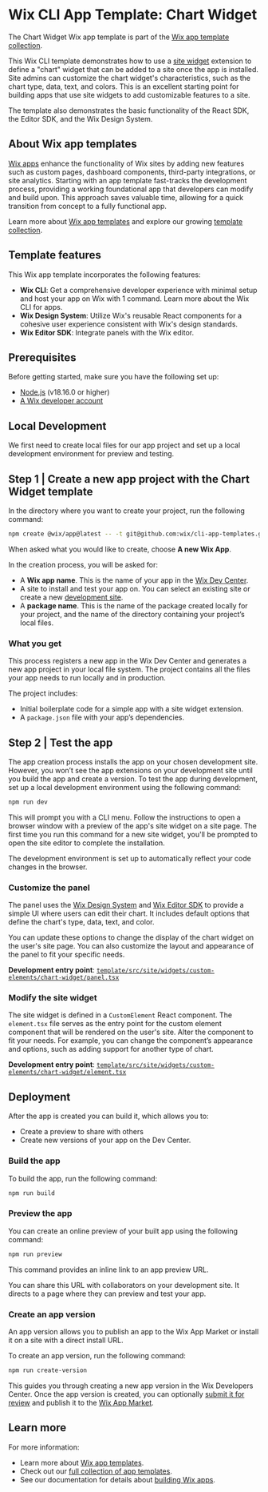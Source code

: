 # Wix CLI App Template: Chart Widget

The Chart Widget Wix app template is part of the [Wix app template collection](https://dev.wix.com/apps-templates).

This Wix CLI template demonstrates how to use a [site widget](https://dev.wix.com/docs/build-apps/develop-your-app/frameworks/wix-cli/supported-extensions/site-extensions/site-widgets/add-a-site-widget-extension-in-the-cli) extension to define a "chart" widget that can be added to a site once the app is installed. Site admins can customize the chart widget's characteristics, such as the chart type, data, text, and colors. This is an excellent starting point for building apps that use site widgets to add customizable features to a site.

The template also demonstrates the basic functionality of the React SDK, the Editor SDK, and the Wix Design System.

## About Wix app templates

[Wix apps](https://dev.wix.com/docs/build-apps) enhance the functionality of Wix sites by adding new features such as custom pages, dashboard components, third-party integrations, or site analytics. Starting with an app template fast-tracks the development process, providing a working foundational app that developers can modify and build upon. This approach saves valuable time, allowing for a quick transition from concept to a fully functional app.

Learn more about [Wix app templates](https://dev.wix.com/docs/build-apps/get-started/templates/get-started-from-an-app-template) and explore our growing [template collection](https://dev.wix.com/apps-templates).

## Template features

This Wix app template incorporates the following features:

+ **Wix CLI**: Get a comprehensive developer experience with minimal setup and host your app on Wix with 1 command. Learn more about the Wix CLI for  apps.
+ **Wix Design System**: Utilize Wix's reusable React components for a cohesive user experience consistent with Wix's design standards.
+ **Wix Editor SDK**: Integrate panels with the Wix editor.

## Prerequisites

Before getting started, make sure you have the following set up:

+ [Node.js](https://nodejs.org/en/) (v18.16.0 or higher)
+ [A Wix developer account](https://users.wix.com/signin?loginDialogContext=signup&referralInfo=HEADER&postLogin=https:%2F%2Fdev.wix.com%2Fdc3%2Fmy-apps&postSignUp=https:%2F%2Fdev.wix.com%2Fdc3%2Fmy-apps&forceRender=true)

## Local Development

We first need to create local files for our app project and set up a local development environment for preview and testing.

## Step 1 | Create a new app project with the Chart Widget template

In the directory where you want to create your project, run the following command:

```bash
npm create @wix/app@latest -- -t git@github.com:wix/cli-app-templates.git -tp /chart-widget/template
```

When asked what you would like to create, choose **A new Wix App**.

In the creation process, you will be asked for:

+ A **Wix app name**. This is the name of your app in the [Wix Dev Center](https://dev.wix.com/apps/my-apps).
+ A site to install and test your app on. You can select an existing site or create a new [development site](https://dev.wix.com/docs/build-apps/develop-your-app/frameworks/wix-cli/get-started/quick-start#development-site).
+ A **package name**. This is the name of the package created locally for your project, and the name of the directory containing your project’s local files.

### What you get

This process registers a new app in the Wix Dev Center and generates a new app project in your local file system. The project contains all the files your app needs to run locally and in production.

The project includes:

+ Initial boilerplate code for a simple app with a site widget extension.
+ A `package.json` file with your app’s dependencies.

## Step 2 | Test the app

The app creation process installs the app on your chosen development site. However, you won’t see the app extensions on your development site until you build the app and create a version. To test the app during development, set up a local development environment using the following command:

```bash
npm run dev
```

This will prompt you with a CLI menu. Follow the instructions to open a browser window with a preview of the app's site widget on a site page. The first time you run this command for a new site widget, you'll be prompted to open the site editor to complete the installation. 

The development environment is set up to automatically reflect your code changes in the browser.

### Customize the panel

The panel uses the [Wix Design System](https://www.wixdesignsystem.com/) and [Wix Editor SDK](https://dev.wix.com/docs/sdk/host-modules/editor/introduction) to provide a simple UI where users can edit their chart. It includes default options that define the chart's type, data, text, and color.

You can update these options to change the display of the chart widget on the user's site page. You can also customize the layout and appearance of the panel to fit your specific needs.

**Development entry point**: [`template/src/site/widgets/custom-elements/chart-widget/panel.tsx`](template/src/site/widgets/custom-elements/chart-widget/panel.tsx)

### Modify the site widget

The site widget is defined in a `CustomElement` React component. The `element.tsx` file serves as the entry point for the custom element component that will be rendered on the user's site. Alter the component to fit your needs. For example, you can change the component’s appearance and options, such as adding support for another type of chart.

**Development entry point**: [`template/src/site/widgets/custom-elements/chart-widget/element.tsx`](template/src/site/widgets/custom-elements/chart-widget/element.tsx)

## Deployment

After the app is created you can build it, which allows you to:

+ Create a preview to share with others
+ Create new versions of your app on the Dev Center.

### Build the app

To build the app, run the following command:

```bash
npm run build
```

### Preview the app

You can create an online preview of your built app using the following command:

```bash
npm run preview
```

This command provides an inline link to an app preview URL.

You can share this URL with collaborators on your development site. It directs to a page where they can preview and test your app.

### Create an app version

An app version allows you to publish an app to the Wix App Market or install it on a site with a direct install URL.

To create an app version, run the following command:

```bash
npm run create-version
```

This guides you through creating a new app version in the Wix Developers Center. Once the app version is created, you can optionally [submit it for review](https://devforum.wix.com/kb/en/article/submit-your-app-for-review) and publish it to the [Wix App Market](https://www.wix.com/app-market).

## Learn more

For more information:

+ Learn more about [Wix app templates](https://dev.wix.com/docs/build-apps/get-started/templates/get-started-from-an-app-template).
+ Check out our [full collection of app templates](https://dev.wix.com/apps-templates).
+ See our documentation for details about [building Wix apps](https://dev.wix.com/docs/build-apps).
